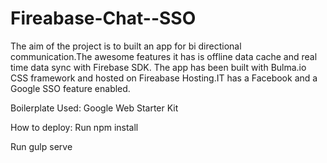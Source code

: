 # Fireabase-Chat--SSO
The aim of the project is to built an app for bi directional communication.The awesome features it has is offline data cache and real time data sync with Firebase SDK. The app has been built with Bulma.io CSS framework and hosted on Fireabase Hosting.IT has a Facebook and a Google SSO feature enabled.


Boilerplate Used: Google Web Starter Kit

How to deploy: 
Run npm install

Run gulp serve

